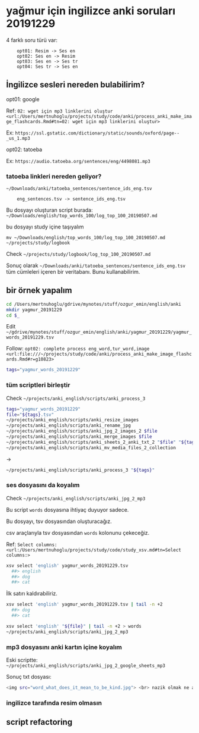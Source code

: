 
# yağmur için ingilizce anki soruları 20191229 

4 farklı soru türü var:

		opt01: Resim -> Ses en
		opt02: Ses en -> Resim
		opt03: Ses en -> Ses tr
		opt04: Ses tr -> Ses en

## İngilizce sesleri nereden bulabilirim?
		
opt01: google

Ref: `02: wget için mp3 linklerini oluştur <url:/Users/mertnuhoglu/projects/study/code/anki/process_anki_make_image_flashcards.Rmd#tn=02: wget için mp3 linklerini oluştur>`

Ex: `https://ssl.gstatic.com/dictionary/static/sounds/oxford/page--_us_1.mp3`

opt02: tatoeba

Ex: `https://audio.tatoeba.org/sentences/eng/4498081.mp3`

### tatoeba linkleri nereden geliyor?

`~/Downloads/anki/tatoeba_sentences/sentence_ids_eng.tsv`

		eng_sentences.tsv -> sentence_ids_eng.tsv

Bu dosyayı oluşturan script burada: `~/Downloads/english/top_words_100/log_top_100_20190507.md`

bu dosyayı study içine taşıyalım

``` 
mv ~/Downloads/english/top_words_100/log_top_100_20190507.md ~/projects/study/logbook
``` 

Check `~/projects/study/logbook/log_top_100_20190507.md`

Sonuç olarak `~/Downloads/anki/tatoeba_sentences/sentence_ids_eng.tsv` tüm cümleleri içeren bir veritabanı. Bunu kullanabilirim. 

## bir örnek yapalım

``` bash
cd /Users/mertnuhoglu/gdrive/mynotes/stuff/ozgur_emin/english/anki
mkdir yagmur_20191229
cd $_
``` 

Edit `~/gdrive/mynotes/stuff/ozgur_emin/english/anki/yagmur_20191229/yagmur_words_20191229.tsv`

Follow: `opt02: complete process eng_word,tur_word,image  <url:file:///~/projects/study/code/anki/process_anki_make_image_flashcards.Rmd#r=g10823>`

``` bash
tags="yagmur_words_20191229"
``` 

### tüm scriptleri birleştir

Check `~/projects/anki_english/scripts/anki_process_3`

``` bash
tags="yagmur_words_20191229"
file="${tags}.tsv"
~/projects/anki_english/scripts/anki_resize_images
~/projects/anki_english/scripts/anki_rename_jpg 
~/projects/anki_english/scripts/anki_jpg_2_images_2 $file
~/projects/anki_english/scripts/anki_merge_images $file
~/projects/anki_english/scripts/anki_sheets_2_anki_txt_2 "$file" "${tags}"
~/projects/anki_english/scripts/anki_mv_media_files_2_collection
``` 

-> 

``` bash
~/projects/anki_english/scripts/anki_process_3 "${tags}"
``` 

### ses dosyasını da koyalım

Check `~/projects/anki_english/scripts/anki_jpg_2_mp3`

Bu script `words` dosyasına ihtiyaç duyuyor sadece. 

Bu dosyayı, tsv dosyasından oluşturacağız.

csv araçlarıyla tsv dosyasından `words` kolonunu çekeceğiz.

Ref: `Select columns: <url:/Users/mertnuhoglu/projects/study/code/study_xsv.md#tn=Select columns:>`

``` bash
xsv select 'english' yagmur_words_20191229.tsv
  ##> english
  ##> dog
  ##> cat
``` 

İlk satırı kaldırabiliriz. 

``` bash
xsv select 'english' yagmur_words_20191229.tsv | tail -n +2
  ##> dog
  ##> cat
``` 

``` bash
xsv select 'english' "${file}" | tail -n +2 > words
~/projects/anki_english/scripts/anki_jpg_2_mp3
``` 

### mp3 dosyasını anki kartın içine koyalım

Eski scriptte: `~/projects/anki_english/scripts/anki_jpg_2_google_sheets_mp3`

Sonuç txt dosyası:

``` bash
<img src="word_what_does_it_mean_to_be_kind.jpg"> <br> nazik olmak ne anlama gelir?; what does it mean to be kind <br> [sound:what--_us_1.mp3]; word
``` 

### ingilizce tarafında resim olmasın

## script refactoring

